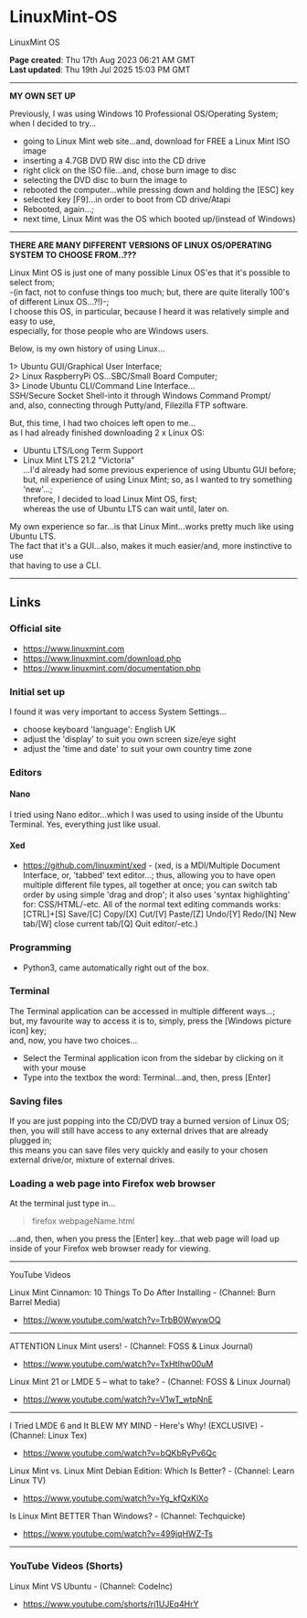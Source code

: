 # LinuxMint-OS
LinuxMint OS

**Page created**: Thu 17th Aug 2023 06:21 AM GMT  
**Last updated**: Thu 19th Jul 2025 15:03 PM GMT  

-----

**MY OWN SET UP**  

Previously, I was using Windows 10 Professional OS/Operating System;     
when I decided to try...  
- going to Linux Mint web site...and, download for FREE a Linux Mint ISO image  
- inserting a 4.7GB DVD RW disc into the CD drive  
- right click on the ISO file...and, chose burn image to disc  
- selecting the DVD disc to burn the image to  
- rebooted the computer...while pressing down and holding the [ESC] key  
- selected key [F9]...in order to boot from CD drive/Atapi  
- Rebooted, again...;  
- next time, Linux Mint was the OS which booted up/(instead of Windows)  

-----

**THERE ARE MANY DIFFERENT VERSIONS OF LINUX OS/OPERATING SYSTEM TO CHOOSE FROM..???**  

Linux Mint OS is just one of many possible Linux OS'es that it's possible to select from;  
-(in fact, not to confuse things too much; but, there are quite literally 100's of different Linux OS...?!)-;  
I choose this OS, in particular, because I heard it was relatively simple and easy to use,  
especially, for those people who are Windows users.  

Below, is my own history of using Linux...

1> Ubuntu GUI/Graphical User Interface;  
2> Linux RaspberryPi OS...SBC/Small Board Computer;      
3> Linode Ubuntu CLI/Command Line Interface...    
SSH/Secure Socket Shell-into it through Windows Command Prompt/  
and, also, connecting through Putty/and, Filezilla FTP software.   

But, this time, I had two choices left open to me...  
as I had already finished downloading 2 x Linux OS: 
- Ubuntu LTS/Long Term Support  
- Linux Mint LTS 21.2 "Victoria"   
...I'd already had some previous experience of using Ubuntu GUI before;  
but, nil experience of using Linux Mint; so, as I wanted to try something 'new'...;  
threfore, I decided to load Linux Mint OS, first;  
whereas the use of Ubuntu LTS can wait until, later on.

My own experience so far...is that Linux Mint...works pretty much like using Ubuntu LTS.    
The fact that it's a GUI...also, makes it much easier/and, more instinctive to use    
that having to use a CLI.  

-----  

## Links

### Official site

- https://www.linuxmint.com  
- https://www.linuxmint.com/download.php  
- https://www.linuxmint.com/documentation.php

### Initial set up

I found it was very important to access System Settings...  

- choose keyboard 'language': English UK  
- adjust the 'display' to suit you own screen size/eye sight  
- adjust the 'time and date' to suit your own country time zone  

### Editors

#### Nano

I tried using Nano editor...which I was used to using inside of the Ubuntu Terminal. Yes, everything just like usual.  

#### Xed

- https://github.com/linuxmint/xed - (xed, is a MDI/Multiple Document Interface, or, 'tabbed' text editor...; thus, allowing you to have open multiple different file types, all together at once; you can switch tab order by using simple 'drag and drop'; it also uses 'syntax highlighting' for: CSS/HTML/-etc. All of the normal text editing commands works: [CTRL]+[S] Save/[C] Copy/[X] Cut/[V] Paste/[Z] Undo/[Y] Redo/[N] New tab/[W] close current tab/[Q] Quit editor/-etc.) 

### Programming

- Python3, came automatically right out of the box.

### Terminal

The Terminal application can be accessed in multiple different ways...;  
but, my favourite way to access it is to, simply, press the [Windows picture icon] key;  
and, now, you have two choices...  
- Select the Terminal application icon from the sidebar by clicking on it with your mouse  
- Type into the textbox the word: Terminal...and, then, press [Enter]

### Saving files

If you are just popping into the CD/DVD tray a burned version of Linux OS;  
then, you will still have access to any external drives that are already plugged in;  
this means you can save files very quickly and easily to your chosen external drive/or, mixture of external drives.

### Loading a web page into Firefox web browser

At the terminal just type in...  

> firefox webpageName.html  

...and, then, when you press the [Enter] key...that web page will load up inside of your Firefox web browser ready for viewing.  

-----

YouTube Videos

Linux Mint Cinnamon: 10 Things To Do After Installing - (Channel: Burn Barrel Media)  
- https://www.youtube.com/watch?v=TrbB0WwywOQ  

-----

ATTENTION Linux Mint users! - (Channel: FOSS & Linux Journal)  
- https://www.youtube.com/watch?v=TxHtIhw00uM  

Linux Mint 21 or LMDE 5 – what to take? - (Channel: FOSS & Linux Journal)   
- https://www.youtube.com/watch?v=V1wT_wtpNnE 

-----

I Tried LMDE 6 and It BLEW MY MIND - Here's Why! (EXCLUSIVE) - (Channel: Linux Tex)  
- https://www.youtube.com/watch?v=bQKbRyPv6Qc  

Linux Mint vs. Linux Mint Debian Edition: Which Is Better? - (Channel: Learn Linux TV)  
- https://www.youtube.com/watch?v=Yg_kfQxKlXo

Is Linux Mint BETTER Than Windows? - (Channel: Techquicke)  
- https://www.youtube.com/watch?v=499jqHWZ-Ts  

-----

### YouTube Videos (Shorts)  

Linux Mint VS Ubuntu - (Channel: CodeInc)  
- https://www.youtube.com/shorts/rj1UJEq4HrY  
